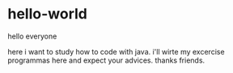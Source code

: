 # hello-world
hello  everyone

  here i want to study  how to code with java.
  i'll wirte my excercise programmas here and expect your advices.
  thanks friends.
